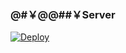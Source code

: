 ### @#￥@@##￥Server

[![Deploy](https://www.herokucdn.com/deploy/button.png)](https://dashboard.heroku.com/new?template=https://github.com/s9hde/hdha) 
